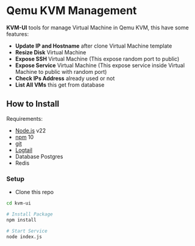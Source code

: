 # Qemu KVM Management
**KVM-UI** tools for manage Virtual Machine in Qemu KVM, this have some features: 
- **Update IP and Hostname** after clone Virtual Machine template
- **Resize Disk** Virtual Machine
- **Expose SSH** Virtual Machine (This expose random port to public)
- **Expose Service** Virtual Machine (This expose service inside Virtual Machine to public with random port)
- **Check IPs Address** already used or not
- **List All VMs** this get from database

## How to Install
Requirements:
- [Node.js](https://nodejs.org/en/download/) v22
- [npm](https://docs.npmjs.com/cli/) 10
- [git](https://pm2.keymetrics.io/)
- [Logtail](https://betterstack.com/logs)
- Database Postgres
- Redis

### Setup
- Clone this repo
```bash
cd kvm-ui

# Install Package
npm install

# Start Service
node index.js
```
